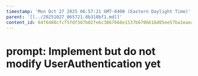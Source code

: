 ```yaml
---
timestamp: 'Mon Oct 27 2025 06:57:21 GMT-0400 (Eastern Daylight Time)'
parent: '[[../20251027_065721.8b318bf1.md]]'
content_id: 64f6480cfcf5fdf387b02fe6c3867668e1537b6706616d05ee57ba1eaea85df9
---
```


# prompt: Implement but do not modify UserAuthentication yet
